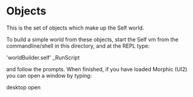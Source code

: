 Objects
=======

This is the set of objects which make up the Self world.

To build a simple world from these objects, start the Self vm from the commandline/shell in this directory, and at the REPL type:

'worldBuilder.self' _RunScript

and follow the prompts. When finished, if you have loaded Morphic (UI2) you can open a window by typing:

desktop open

